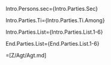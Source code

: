 Intro.Persons.sec={Intro.Parties.Sec}

Intro.Parties.Ti={Intro.Parties.Ti.Among}

Intro.Parties.List={Intro.Parties.List.1-6}

End.Parties.List={End.Parties.List.1-6}
 
=[Z/Agt/Agt.md]
